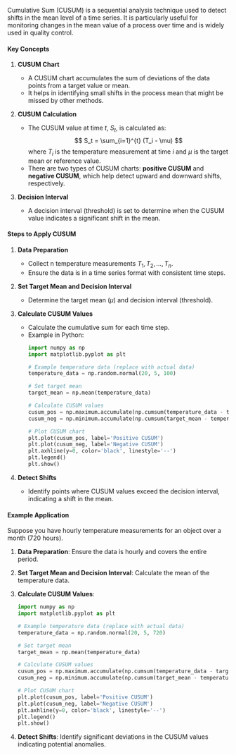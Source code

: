 Cumulative Sum (CUSUM) is a sequential analysis technique used to detect shifts in the mean level of a time series. It is particularly useful for monitoring changes in the mean value of a process over time and is widely used in quality control.

#### Key Concepts

1. **CUSUM Chart**
   - A CUSUM chart accumulates the sum of deviations of the data points from a target value or mean.
   - It helps in identifying small shifts in the process mean that might be missed by other methods.

2. **CUSUM Calculation**
   - The CUSUM value at time $t$, $S_t$, is calculated as:
     $$
     S_t = \sum_{i=1}^{t} (T_i - \mu)
     $$
     where $T_i$ is the temperature measurement at time $i$ and $\mu$ is the target mean or reference value.
   - There are two types of CUSUM charts: **positive CUSUM** and **negative CUSUM**, which help detect upward and downward shifts, respectively.

3. **Decision Interval**
   - A decision interval (threshold) is set to determine when the CUSUM value indicates a significant shift in the mean.

#### Steps to Apply CUSUM

1. **Data Preparation**
   - Collect n temperature measurements $T_1, T_2, \ldots, T_n$.
   - Ensure the data is in a time series format with consistent time steps.

2. **Set Target Mean and Decision Interval**
   - Determine the target mean ($\mu$) and decision interval (threshold).

3. **Calculate CUSUM Values**
   - Calculate the cumulative sum for each time step.
   - Example in Python:
     ```python
     import numpy as np
     import matplotlib.pyplot as plt

     # Example temperature data (replace with actual data)
     temperature_data = np.random.normal(20, 5, 100)

     # Set target mean
     target_mean = np.mean(temperature_data)

     # Calculate CUSUM values
     cusum_pos = np.maximum.accumulate(np.cumsum(temperature_data - target_mean))
     cusum_neg = np.minimum.accumulate(np.cumsum(target_mean - temperature_data))

     # Plot CUSUM chart
     plt.plot(cusum_pos, label='Positive CUSUM')
     plt.plot(cusum_neg, label='Negative CUSUM')
     plt.axhline(y=0, color='black', linestyle='--')
     plt.legend()
     plt.show()
     ```

4. **Detect Shifts**
   - Identify points where CUSUM values exceed the decision interval, indicating a shift in the mean.

#### Example Application
Suppose you have hourly temperature measurements for an object over a month (720 hours).

1. **Data Preparation**: Ensure the data is hourly and covers the entire period.
2. **Set Target Mean and Decision Interval**: Calculate the mean of the temperature data.
3. **Calculate CUSUM Values**:
   ```python
   import numpy as np
   import matplotlib.pyplot as plt

   # Example temperature data (replace with actual data)
   temperature_data = np.random.normal(20, 5, 720)

   # Set target mean
   target_mean = np.mean(temperature_data)

   # Calculate CUSUM values
   cusum_pos = np.maximum.accumulate(np.cumsum(temperature_data - target_mean))
   cusum_neg = np.minimum.accumulate(np.cumsum(target_mean - temperature_data))

   # Plot CUSUM chart
   plt.plot(cusum_pos, label='Positive CUSUM')
   plt.plot(cusum_neg, label='Negative CUSUM')
   plt.axhline(y=0, color='black', linestyle='--')
   plt.legend()
   plt.show()
   ```

4. **Detect Shifts**: Identify significant deviations in the CUSUM values indicating potential anomalies.


